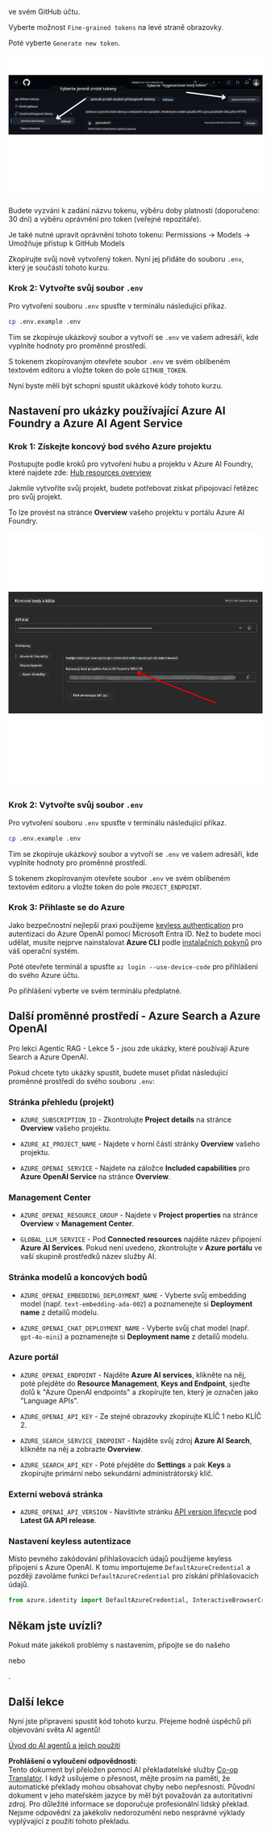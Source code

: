 <!--
CO_OP_TRANSLATOR_METADATA:
{
  "original_hash": "76945069b52a49cd0432ae3e0b0ba22e",
  "translation_date": "2025-07-12T07:56:14+00:00",
  "source_file": "00-course-setup/README.md",
  "language_code": "cs"
}
-->
ve svém GitHub účtu.

Vyberte možnost `Fine-grained tokens` na levé straně obrazovky.

Poté vyberte `Generate new token`.

![Generate Token](../../../translated_images/generate-token.9748d7585dd004cb4119b5aac724baff49c3a85791701b5e8ba3274b037c5b66.cs.png)

Budete vyzváni k zadání názvu tokenu, výběru doby platnosti (doporučeno: 30 dní) a výběru oprávnění pro token (veřejné repozitáře).

Je také nutné upravit oprávnění tohoto tokenu: Permissions -> Models -> Umožňuje přístup k GitHub Models

Zkopírujte svůj nově vytvořený token. Nyní jej přidáte do souboru `.env`, který je součástí tohoto kurzu.

### Krok 2: Vytvořte svůj soubor `.env`

Pro vytvoření souboru `.env` spusťte v terminálu následující příkaz.

```bash
cp .env.example .env
```

Tím se zkopíruje ukázkový soubor a vytvoří se `.env` ve vašem adresáři, kde vyplníte hodnoty pro proměnné prostředí.

S tokenem zkopírovaným otevřete soubor `.env` ve svém oblíbeném textovém editoru a vložte token do pole `GITHUB_TOKEN`.

Nyní byste měli být schopni spustit ukázkové kódy tohoto kurzu.

## Nastavení pro ukázky používající Azure AI Foundry a Azure AI Agent Service

### Krok 1: Získejte koncový bod svého Azure projektu

Postupujte podle kroků pro vytvoření hubu a projektu v Azure AI Foundry, které najdete zde: [Hub resources overview](https://learn.microsoft.com/en-us/azure/ai-foundry/concepts/ai-resources)

Jakmile vytvoříte svůj projekt, budete potřebovat získat připojovací řetězec pro svůj projekt.

To lze provést na stránce **Overview** vašeho projektu v portálu Azure AI Foundry.

![Project Connection String](../../../translated_images/project-endpoint.8cf04c9975bbfbf18f6447a599550edb052e52264fb7124d04a12e6175e330a5.cs.png)

### Krok 2: Vytvořte svůj soubor `.env`

Pro vytvoření souboru `.env` spusťte v terminálu následující příkaz.

```bash
cp .env.example .env
```

Tím se zkopíruje ukázkový soubor a vytvoří se `.env` ve vašem adresáři, kde vyplníte hodnoty pro proměnné prostředí.

S tokenem zkopírovaným otevřete soubor `.env` ve svém oblíbeném textovém editoru a vložte token do pole `PROJECT_ENDPOINT`.

### Krok 3: Přihlaste se do Azure

Jako bezpečnostní nejlepší praxi použijeme [keyless authentication](https://learn.microsoft.com/azure/developer/ai/keyless-connections?tabs=csharp%2Cazure-cli?WT.mc_id=academic-105485-koreyst) pro autentizaci do Azure OpenAI pomocí Microsoft Entra ID. Než to budete moci udělat, musíte nejprve nainstalovat **Azure CLI** podle [instalačních pokynů](https://learn.microsoft.com/cli/azure/install-azure-cli?WT.mc_id=academic-105485-koreyst) pro váš operační systém.

Poté otevřete terminál a spusťte `az login --use-device-code` pro přihlášení do svého Azure účtu.

Po přihlášení vyberte ve svém terminálu předplatné.

## Další proměnné prostředí - Azure Search a Azure OpenAI

Pro lekci Agentic RAG - Lekce 5 - jsou zde ukázky, které používají Azure Search a Azure OpenAI.

Pokud chcete tyto ukázky spustit, budete muset přidat následující proměnné prostředí do svého souboru `.env`:

### Stránka přehledu (projekt)

- `AZURE_SUBSCRIPTION_ID` - Zkontrolujte **Project details** na stránce **Overview** vašeho projektu.

- `AZURE_AI_PROJECT_NAME` - Najdete v horní části stránky **Overview** vašeho projektu.

- `AZURE_OPENAI_SERVICE` - Najdete na záložce **Included capabilities** pro **Azure OpenAI Service** na stránce **Overview**.

### Management Center

- `AZURE_OPENAI_RESOURCE_GROUP` - Najdete v **Project properties** na stránce **Overview** v **Management Center**.

- `GLOBAL_LLM_SERVICE` - Pod **Connected resources** najděte název připojení **Azure AI Services**. Pokud není uvedeno, zkontrolujte v **Azure portálu** ve vaší skupině prostředků název služby AI.

### Stránka modelů a koncových bodů

- `AZURE_OPENAI_EMBEDDING_DEPLOYMENT_NAME` - Vyberte svůj embedding model (např. `text-embedding-ada-002`) a poznamenejte si **Deployment name** z detailů modelu.

- `AZURE_OPENAI_CHAT_DEPLOYMENT_NAME` - Vyberte svůj chat model (např. `gpt-4o-mini`) a poznamenejte si **Deployment name** z detailů modelu.

### Azure portál

- `AZURE_OPENAI_ENDPOINT` - Najděte **Azure AI services**, klikněte na něj, poté přejděte do **Resource Management**, **Keys and Endpoint**, sjeďte dolů k "Azure OpenAI endpoints" a zkopírujte ten, který je označen jako "Language APIs".

- `AZURE_OPENAI_API_KEY` - Ze stejné obrazovky zkopírujte KLÍČ 1 nebo KLÍČ 2.

- `AZURE_SEARCH_SERVICE_ENDPOINT` - Najděte svůj zdroj **Azure AI Search**, klikněte na něj a zobrazte **Overview**.

- `AZURE_SEARCH_API_KEY` - Poté přejděte do **Settings** a pak **Keys** a zkopírujte primární nebo sekundární administrátorský klíč.

### Externí webová stránka

- `AZURE_OPENAI_API_VERSION` - Navštivte stránku [API version lifecycle](https://learn.microsoft.com/en-us/azure/ai-services/openai/api-version-deprecation#latest-ga-api-release) pod **Latest GA API release**.

### Nastavení keyless autentizace

Místo pevného zakódování přihlašovacích údajů použijeme keyless připojení s Azure OpenAI. K tomu importujeme `DefaultAzureCredential` a později zavoláme funkci `DefaultAzureCredential` pro získání přihlašovacích údajů.

```python
from azure.identity import DefaultAzureCredential, InteractiveBrowserCredential
```

## Někam jste uvízli?

Pokud máte jakékoli problémy s nastavením, připojte se do našeho

nebo

.

## Další lekce

Nyní jste připraveni spustit kód tohoto kurzu. Přejeme hodně úspěchů při objevování světa AI agentů!

[Úvod do AI agentů a jejich použití](../01-intro-to-ai-agents/README.md)

**Prohlášení o vyloučení odpovědnosti**:  
Tento dokument byl přeložen pomocí AI překladatelské služby [Co-op Translator](https://github.com/Azure/co-op-translator). I když usilujeme o přesnost, mějte prosím na paměti, že automatické překlady mohou obsahovat chyby nebo nepřesnosti. Původní dokument v jeho mateřském jazyce by měl být považován za autoritativní zdroj. Pro důležité informace se doporučuje profesionální lidský překlad. Nejsme odpovědní za jakékoliv nedorozumění nebo nesprávné výklady vyplývající z použití tohoto překladu.